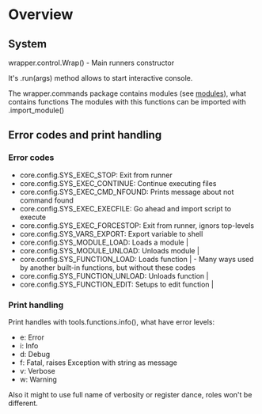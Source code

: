 # Overview

## System

wrapper.control.Wrap() - Main runners constructor

It's .run(args) method allows to start interactive console.

The wrapper.commands package contains modules (see [modules](modules.md)), what contains functions
The modules with this functions can be imported with .import_module()

## Error codes and print handling

### Error codes

- core.config.SYS_EXEC_STOP: Exit from runner
- core.config.SYS_EXEC_CONTINUE: Continue executing files
- core.config.SYS_EXEC_CMD_NFOUND: Prints message about not command found
- core.config.SYS_EXEC_EXECFILE: Go ahead and import script to execute
- core.config.SYS_EXEC_FORCESTOP: Exit from runner, ignors top-levels
- core.config.SYS_VARS_EXPORT: Export variable to shell
- core.config.SYS_MODULE_LOAD: Loads a module            |
- core.config.SYS_MODULE_UNLOAD: Unloads module          |
- core.config.SYS_FUNCTION_LOAD: Loads function          | - Many ways used by another built-in functions, but without these codes
- core.config.SYS_FUNCTION_UNLOAD: Unloads function      |
- core.config.SYS_FUNCTION_EDIT: Setups to edit function |

### Print handling

Print handles with tools.functions.info(), what have error levels:

- e: Error
- i: Info
- d: Debug
- f: Fatal, raises Exception with string as message
- v: Verbose
- w: Warning

Also it might to use full name of verbosity or register dance, roles won't be different.
